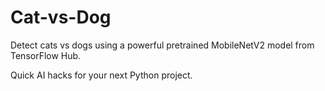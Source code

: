 # Cat-vs-Dog

Detect cats vs dogs using a powerful pretrained MobileNetV2 model from TensorFlow Hub. 

Quick AI hacks for your next Python project.
